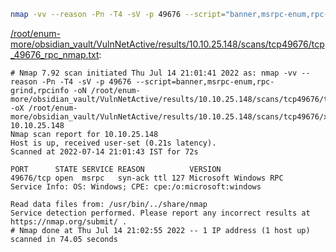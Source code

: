 ```bash
nmap -vv --reason -Pn -T4 -sV -p 49676 --script="banner,msrpc-enum,rpc-grind,rpcinfo" -oN "/root/enum-more/obsidian_vault/VulnNetActive/results/10.10.25.148/scans/tcp49676/tcp_49676_rpc_nmap.txt" -oX "/root/enum-more/obsidian_vault/VulnNetActive/results/10.10.25.148/scans/tcp49676/xml/tcp_49676_rpc_nmap.xml" 10.10.25.148
```

[/root/enum-more/obsidian_vault/VulnNetActive/results/10.10.25.148/scans/tcp49676/tcp_49676_rpc_nmap.txt](file:///root/enum-more/obsidian_vault/VulnNetActive/results/10.10.25.148/scans/tcp49676/tcp_49676_rpc_nmap.txt):

```
# Nmap 7.92 scan initiated Thu Jul 14 21:01:41 2022 as: nmap -vv --reason -Pn -T4 -sV -p 49676 --script=banner,msrpc-enum,rpc-grind,rpcinfo -oN /root/enum-more/obsidian_vault/VulnNetActive/results/10.10.25.148/scans/tcp49676/tcp_49676_rpc_nmap.txt -oX /root/enum-more/obsidian_vault/VulnNetActive/results/10.10.25.148/scans/tcp49676/xml/tcp_49676_rpc_nmap.xml 10.10.25.148
Nmap scan report for 10.10.25.148
Host is up, received user-set (0.21s latency).
Scanned at 2022-07-14 21:01:43 IST for 72s

PORT      STATE SERVICE REASON          VERSION
49676/tcp open  msrpc   syn-ack ttl 127 Microsoft Windows RPC
Service Info: OS: Windows; CPE: cpe:/o:microsoft:windows

Read data files from: /usr/bin/../share/nmap
Service detection performed. Please report any incorrect results at https://nmap.org/submit/ .
# Nmap done at Thu Jul 14 21:02:55 2022 -- 1 IP address (1 host up) scanned in 74.05 seconds

```

